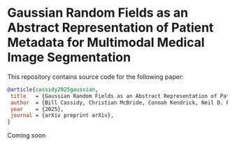 # Gaussian Random Fields as an Abstract Representation of Patient Metadata for Multimodal Medical Image Segmentation

This repository contains source code for the following paper:

```BibTex
@article{cassidy2025gaussian,
 title   = {Gaussian Random Fields as an Abstract Representation of Patient Metadata for Multimodal Medical Image Segmentation},
 author  = {Bill Cassidy, Christian McBride, Connah Kendrick, Neil D. Reeves, Joseph M. Pappachan, Shaghayegh Raad, Moi Hoon Yap},
 year    = {2025},
 journal = {arXiv preprint arXiv},
} 
```

Coming soon
